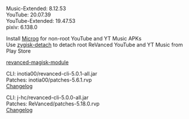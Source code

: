 Music-Extended: 8.12.53  
YouTube: 20.07.39  
YouTube-Extended: 19.47.53  
pixiv: 6.138.0  

Install [Microg](https://github.com/ReVanced/GmsCore/releases) for non-root YouTube and YT Music APKs  
Use [zygisk-detach](https://github.com/j-hc/zygisk-detach) to detach root ReVanced YouTube and YT Music from Play Store  

[revanced-magisk-module](https://github.com/j-hc/revanced-magisk-module)
  
CLI: inotia00/revanced-cli-5.0.1-all.jar  
Patches: inotia00/patches-5.6.1.rvp  
[Changelog](https://github.com/inotia00/revanced-patches/releases/tag/v5.6.1)

CLI: j-hc/revanced-cli-5.0.0-all.jar  
Patches: ReVanced/patches-5.18.0.rvp  
[Changelog](https://github.com/ReVanced/revanced-patches/releases/tag/v5.18.0)  
